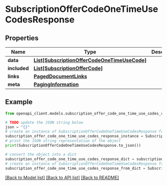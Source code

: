# SubscriptionOfferCodeOneTimeUseCodesResponse


## Properties

Name | Type | Description | Notes
------------ | ------------- | ------------- | -------------
**data** | [**List[SubscriptionOfferCodeOneTimeUseCode]**](SubscriptionOfferCodeOneTimeUseCode.md) |  | 
**included** | [**List[SubscriptionOfferCode]**](SubscriptionOfferCode.md) |  | [optional] 
**links** | [**PagedDocumentLinks**](PagedDocumentLinks.md) |  | 
**meta** | [**PagingInformation**](PagingInformation.md) |  | [optional] 

## Example

```python
from openapi_client.models.subscription_offer_code_one_time_use_codes_response import SubscriptionOfferCodeOneTimeUseCodesResponse

# TODO update the JSON string below
json = "{}"
# create an instance of SubscriptionOfferCodeOneTimeUseCodesResponse from a JSON string
subscription_offer_code_one_time_use_codes_response_instance = SubscriptionOfferCodeOneTimeUseCodesResponse.from_json(json)
# print the JSON string representation of the object
print(SubscriptionOfferCodeOneTimeUseCodesResponse.to_json())

# convert the object into a dict
subscription_offer_code_one_time_use_codes_response_dict = subscription_offer_code_one_time_use_codes_response_instance.to_dict()
# create an instance of SubscriptionOfferCodeOneTimeUseCodesResponse from a dict
subscription_offer_code_one_time_use_codes_response_from_dict = SubscriptionOfferCodeOneTimeUseCodesResponse.from_dict(subscription_offer_code_one_time_use_codes_response_dict)
```
[[Back to Model list]](../README.md#documentation-for-models) [[Back to API list]](../README.md#documentation-for-api-endpoints) [[Back to README]](../README.md)


